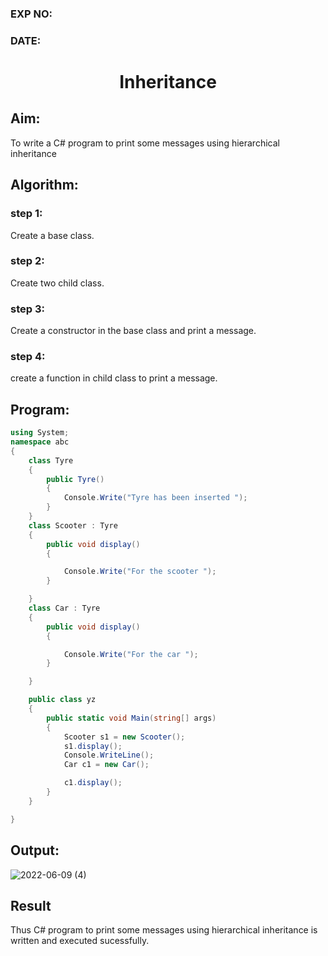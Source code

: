 ### EXP NO:
### DATE:

# <p align="center"> Inheritance</p>

## Aim:
To write a C# program to print some messages using hierarchical inheritance
## Algorithm:
### step 1:
Create a base class.

### step 2:
Create two child class.

### step 3:
Create a constructor in the base class and print a message.

### step 4:
create a function in child class to print a message.
## Program:
```C#
using System;
namespace abc
{
    class Tyre
    {
        public Tyre()
        {
            Console.Write("Tyre has been inserted ");
        }
    }
    class Scooter : Tyre
    {
        public void display()
        {

            Console.Write("For the scooter ");
        }

    }
    class Car : Tyre
    {
        public void display()
        {

            Console.Write("For the car ");
        }

    }

    public class yz
    {
        public static void Main(string[] args)
        {
            Scooter s1 = new Scooter();
            s1.display();
            Console.WriteLine();
            Car c1 = new Car();

            c1.display();
        }
    }

}
```


## Output:

![2022-06-09 (4)](https://user-images.githubusercontent.com/75235477/172840718-0375788c-7dc5-472a-9c2e-2fa65eebb9af.png)

## Result
Thus C# program to print some messages using hierarchical inheritance is written and executed sucessfully.
